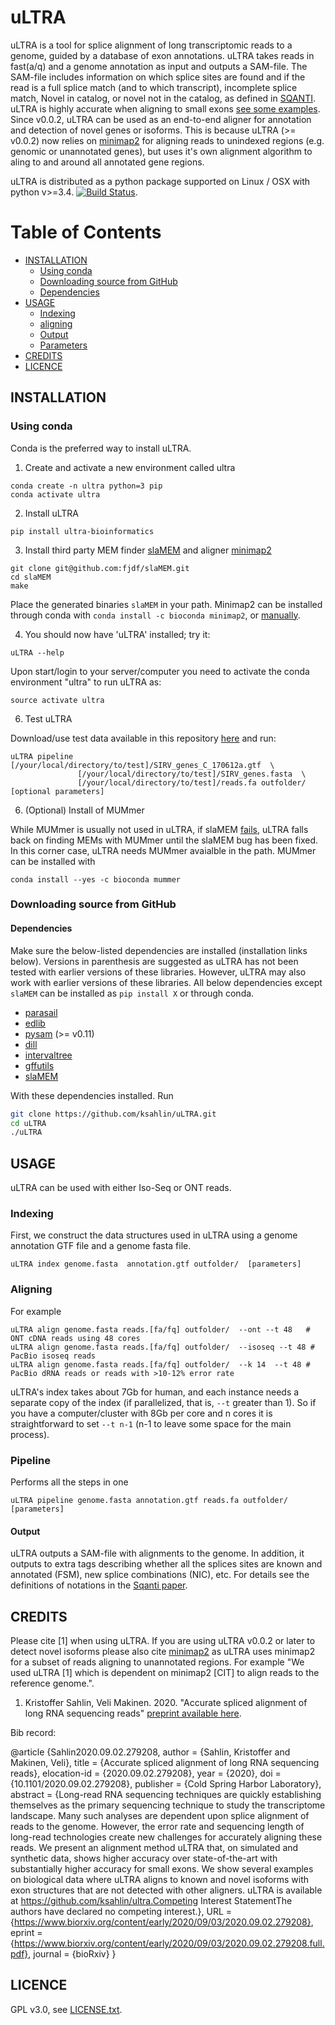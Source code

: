 uLTRA
===========

uLTRA is a tool for splice alignment of long transcriptomic reads to a genome, guided by a database of exon annotations. uLTRA takes reads in fast(a/q) and a genome annotation as input and outputs a SAM-file. The SAM-file includes information on which splice sites are found and if the read is a full splice match (and to which transcript), incomplete splice match, Novel in catalog, or novel not in the catalog, as defined in [SQANTI](https://github.com/ConesaLab/SQANTI). uLTRA is highly accurate when aligning to small exons [see some examples](https://github.com/ksahlin/ultra/tree/master/data/images). Since v0.0.2, uLTRA can be used as an end-to-end aligner for annotation and detection of novel genes or isoforms. This is because uLTRA (>= v0.0.2) now relies on [minimap2](https://github.com/lh3/minimap2) for aligning reads to unindexed regions (e.g. genomic or unannotated genes), but uses it's own alignment algorithm to aling to and around all annotated gene regions.

uLTRA is distributed as a python package supported on Linux / OSX with python v>=3.4. [![Build Status](https://travis-ci.org/ksahlin/uLTRA.svg?branch=master)](https://travis-ci.org/ksahlin/uLTRA).

Table of Contents
=================

  * [INSTALLATION](#INSTALLATION)
    * [Using conda](#Using-conda)
    * [Downloading source from GitHub](#Downloading-source-from-github)
    * [Dependencies](#Dependencies)
  * [USAGE](#USAGE)
    * [Indexing](#Indexing)
    * [aligning](#Aligning)
    * [Output](#Output)
    * [Parameters](#Parameters)
  * [CREDITS](#CREDITS)
  * [LICENCE](#LICENCE)



INSTALLATION
----------------

### Using conda
Conda is the preferred way to install uLTRA.

1. Create and activate a new environment called ultra

```
conda create -n ultra python=3 pip 
conda activate ultra
```

2. Install uLTRA 

```
pip install ultra-bioinformatics
```

3. Install third party MEM finder [slaMEM](https://github.com/fjdf/slaMEM) and aligner [minimap2](https://github.com/lh3/minimap2)

```
git clone git@github.com:fjdf/slaMEM.git
cd slaMEM
make 
```
Place the generated binaries `slaMEM` in your path. Minimap2 can be installed through conda with `conda install -c bioconda minimap2`, or [manually](https://github.com/lh3/minimap2). 

4. You should now have 'uLTRA' installed; try it:
```
uLTRA --help
```

Upon start/login to your server/computer you need to activate the conda environment "ultra" to run uLTRA as:
```
source activate ultra
```

6. Test uLTRA

Download/use test data available in this repository [here](https://github.com/ksahlin/ultra/tree/master/test) and run: 

```
uLTRA pipeline [/your/local/directory/to/test]/SIRV_genes_C_170612a.gtf  \
               [/your/local/directory/to/test]/SIRV_genes.fasta  \
               [/your/local/directory/to/test]/reads.fa outfolder/  [optional parameters]
```

6. (Optional) Install of MUMmer 

While MUMmer is usually not used in uLTRA, if slaMEM [fails](https://github.com/fjdf/slaMEM/issues/3), uLTRA falls back on finding MEMs with MUMmer until the slaMEM bug has been fixed. In this corner case, uLTRA needs MUMmer avaialble in the path. MUMmer can be installed with

```
conda install --yes -c bioconda mummer
```


### Downloading source from GitHub

#### Dependencies

Make sure the below-listed dependencies are installed (installation links below). Versions in parenthesis are suggested as uLTRA has not been tested with earlier versions of these libraries. However, uLTRA may also work with earlier versions of these libraries. All below dependencies except `slaMEM` can be installed as `pip install X` or through conda.
* [parasail](https://github.com/jeffdaily/parasail-python)
* [edlib](https://github.com/Martinsos/edlib)
* [pysam](http://pysam.readthedocs.io/en/latest/installation.html) (>= v0.11)
* [dill](https://pypi.org/project/dill/)
* [intervaltree](https://github.com/chaimleib/intervaltree/tree/master/intervaltree)
* [gffutils](https://pythonhosted.org/gffutils/)
* [slaMEM](https://github.com/fjdf/slaMEM)


With these dependencies installed. Run

```sh
git clone https://github.com/ksahlin/uLTRA.git
cd uLTRA
./uLTRA
```


USAGE
-------

uLTRA can be used with either Iso-Seq or ONT reads. 


### Indexing

First, we construct the data structures used in uLTRA using a genome annotation GTF file and a genome fasta file.

```
uLTRA index genome.fasta  annotation.gtf outfolder/  [parameters]
```


### Aligning

For example

```
uLTRA align genome.fasta reads.[fa/fq] outfolder/  --ont --t 48   # ONT cDNA reads using 48 cores
uLTRA align genome.fasta reads.[fa/fq] outfolder/  --isoseq --t 48 # PacBio isoseq reads
uLTRA align genome.fasta reads.[fa/fq] outfolder/  --k 14  --t 48 # PacBio dRNA reads or reads with >10-12% error rate
```

uLTRA's index takes about 7Gb for human, and each instance needs a separate copy of the index (if parallelized, that is, `--t` greater than 1). So if you have a computer/cluster with 8Gb per core and n cores it is straightforward to set `--t n-1` (n-1 to leave some space for the main process). 

### Pipeline

Performs all the steps in one

```
uLTRA pipeline genome.fasta annotation.gtf reads.fa outfolder/  [parameters]
```

#### Output

uLTRA outputs a SAM-file with alignments to the genome. In addition, it outputs to extra tags describing whether all the splices sites are known and annotated (FSM), new splice combinations (NIC), etc. For details see the definitions of notations in the [Sqanti paper](https://genome.cshlp.org/content/28/7/1096).



CREDITS
----------------

Please cite [1] when using uLTRA. If you are using uLTRA v0.0.2 or later to detect novel isoforms please also cite [minimap2](https://github.com/lh3/minimap2) as uLTRA uses minimap2 for a subset of reads aligning to unannotated regions. For example "We used uLTRA [1] which is dependent on minimap2 [CIT] to align reads to the reference genome.".

1. Kristoffer Sahlin, Veli Makinen. 2020. "Accurate spliced alignment of long RNA sequencing reads" [preprint available here](https://www.biorxiv.org/content/10.1101/2020.09.02.279208v1).

Bib record: 

@article {Sahlin2020.09.02.279208,
  author = {Sahlin, Kristoffer and Makinen, Veli},
  title = {Accurate spliced alignment of long RNA sequencing reads},
  elocation-id = {2020.09.02.279208},
  year = {2020},
  doi = {10.1101/2020.09.02.279208},
  publisher = {Cold Spring Harbor Laboratory},
  abstract = {Long-read RNA sequencing techniques are quickly establishing themselves as the primary sequencing technique to study the transcriptome landscape. Many such analyses are dependent upon splice alignment of reads to the genome. However, the error rate and sequencing length of long-read technologies create new challenges for accurately aligning these reads. We present an alignment method uLTRA that, on simulated and synthetic data, shows higher accuracy over state-of-the-art with substantially higher accuracy for small exons. We show several examples on biological data where uLTRA aligns to known and novel isoforms with exon structures that are not detected with other aligners. uLTRA is available at https://github.com/ksahlin/ultra.Competing Interest StatementThe authors have declared no competing interest.},
  URL = {https://www.biorxiv.org/content/early/2020/09/03/2020.09.02.279208},
  eprint = {https://www.biorxiv.org/content/early/2020/09/03/2020.09.02.279208.full.pdf},
  journal = {bioRxiv}
}


LICENCE
----------------

GPL v3.0, see [LICENSE.txt](https://github.com/ksahlin/uLTRA/blob/master/LICENCE.txt).


